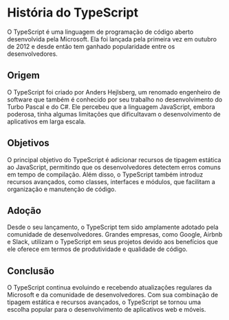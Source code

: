 # História do TypeScript

O TypeScript é uma linguagem de programação de código aberto desenvolvida pela Microsoft. Ela foi lançada pela primeira vez em outubro de 2012 e desde então tem ganhado popularidade entre os desenvolvedores.

## Origem

O TypeScript foi criado por Anders Hejlsberg, um renomado engenheiro de software que também é conhecido por seu trabalho no desenvolvimento do Turbo Pascal e do C#. Ele percebeu que a linguagem JavaScript, embora poderosa, tinha algumas limitações que dificultavam o desenvolvimento de aplicativos em larga escala.

## Objetivos

O principal objetivo do TypeScript é adicionar recursos de tipagem estática ao JavaScript, permitindo que os desenvolvedores detectem erros comuns em tempo de compilação. Além disso, o TypeScript também introduz recursos avançados, como classes, interfaces e módulos, que facilitam a organização e manutenção de código.

## Adoção

Desde o seu lançamento, o TypeScript tem sido amplamente adotado pela comunidade de desenvolvedores. Grandes empresas, como Google, Airbnb e Slack, utilizam o TypeScript em seus projetos devido aos benefícios que ele oferece em termos de produtividade e qualidade de código.

## Conclusão

O TypeScript continua evoluindo e recebendo atualizações regulares da Microsoft e da comunidade de desenvolvedores. Com sua combinação de tipagem estática e recursos avançados, o TypeScript se tornou uma escolha popular para o desenvolvimento de aplicativos web e móveis.
